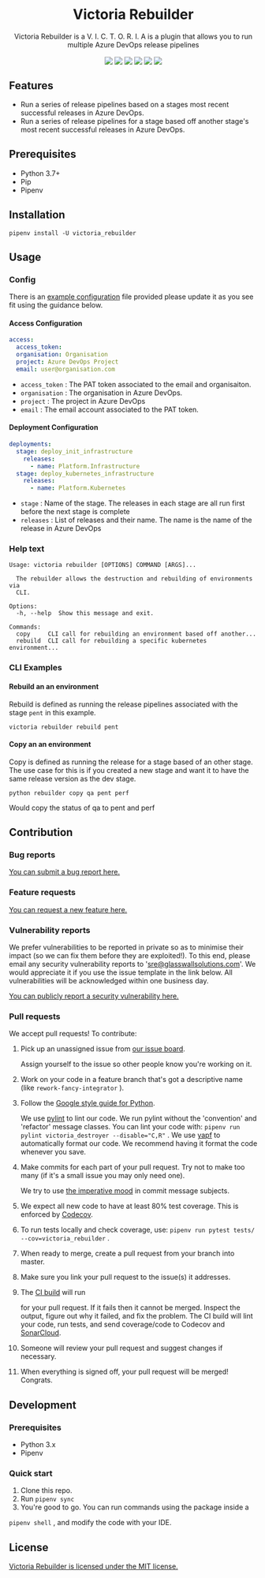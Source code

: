 <div align="center" style="text-align:center">

# Victoria Rebuilder

Victoria Rebuilder is a V. I. C. T. O. R. I. A is a plugin that allows you to run multiple Azure DevOps release pipelines 

<img align="center" src="https://sonarcloud.io/api/project_badges/measure?project=victoria_rebuilder&metric=alert_status">
<img align="center" src="https://sonarcloud.io/api/project_badges/measure?project=victoria_rebuilder&metric=sqale_rating">
<img align="center" src="https://sonarcloud.io/api/project_badges/measure?project=victoria_rebuilder&metric=reliability_rating">
<img align="center" src="https://codecov.io/gh/glasswall-sre/victoria_rebuilder/branch/master/graph/badge.svg">
<img align="center" src="https://img.shields.io/github/license/glasswall-sre/victoria_rebuilder">
<img align="center" src="https://img.shields.io/github/workflow/status/glasswall-sre/victoria_rebuilder/CI">

</div>

## Features

* Run a series of release pipelines based on a stages most recent successful releases in Azure DevOps.
* Run a series of release pipelines for a stage based off another stage's most recent successful releases in Azure DevOps.

## Prerequisites

* Python 3.7+
* Pip
* Pipenv

## Installation

``` terminal
pipenv install -U victoria_rebuilder
```

## Usage

### Config

There is an [example configuration](https://github.com/glasswall-sre/victoria_rebuilder/blob/master/example_config.yaml) file provided please update it as you see fit using the guidance below.

#### Access Configuration

``` yaml
access:
  access_token:
  organisation: Organisation
  project: Azure DevOps Project
  email: user@organisation.com
```

* `access_token` : The PAT token associated to the email and organisaiton.
* `organisation` : The organisation in Azure DevOps.
* `project` : The project in Azure DevOps
* `email` : The email account associated to the PAT token.

#### Deployment Configuration

```yaml
deployments:
  stage: deploy_init_infrastructure
    releases:
      - name: Platform.Infrastructure
  stage: deploy_kubernetes_infrastructure
    releases:
      - name: Platform.Kubernetes
```

* `stage` : Name of the stage. The releases in each stage are all run first before the next stage is complete
* `releases` : List of releases and their name. The name is the name of the release in Azure DevOps

### Help text

```terminal
Usage: victoria rebuilder [OPTIONS] COMMAND [ARGS]...

  The rebuilder allows the destruction and rebuilding of environments via
  CLI.

Options:
  -h, --help  Show this message and exit.

Commands:
  copy     CLI call for rebuilding an environment based off another...
  rebuild  CLI call for rebuilding a specific kubernetes environment...

```

### CLI Examples

#### Rebuild an an environment

Rebuild is defined as running the release pipelines associated with the stage `pent` in this example.

```terminal
victoria rebuilder rebuild pent
```

#### Copy an an environment

Copy is defined as running the release for a stage based of an other stage. The use case for this is if you created a new stage and want it to have the same release version as the dev stage.

```terminal
python rebuilder copy qa pent perf
```

Would copy the status of qa to pent and perf

## Contribution

### Bug reports

[You can submit a bug report here.](https://github.com/glasswall-sre/victoria_rebuilder/issues/new?assignees=&labels=bug&template=bug_report.md&title=%5BBUG%5D+%7BDescription+of+issue%7D)

### Feature requests

[You can request a new feature here.](https://github.com/glasswall-sre/victoria_rebuilder/issues/new?assignees=&labels=enhancement&template=feature_request.md&title=%5BREQUEST%5D)

### Vulnerability reports

We prefer vulnerabilities to be reported in private so as to minimise their
impact (so we can fix them before they are exploited!). To this end, please
email any security vulnerability reports to '[sre@glasswallsolutions.com](mailto://sre@glasswallsolutions.com)'.
We would appreciate it if you use the issue template in the link below.
All vulnerabilities will be acknowledged within one business day.

[You can publicly report a security vulnerability here.](https://github.com/glasswall-sre/victoria_rebuilder/issues/new?assignees=&labels=Incident%2C+bug&template=vulnerability-report.md&title=%5BVULNERABILITY%5D)

### Pull requests

We accept pull requests! To contribute: 

1. Pick up an unassigned issue from [our issue board](https://github.com/glasswall-sre/victoria_rebuilder/issues).

   Assign yourself to the issue so other people know you're working on it.

2. Work on your code in a feature branch that's got a descriptive name (like `rework-fancy-integrator` ).
3. Follow the [Google style guide for Python](http://google.github.io/styleguide/pyguide.html).

   We use [pylint](https://pypi.org/project/pylint/) to lint our code.
   We run pylint without the 'convention' and 'refactor' message classes.
   You can lint your code with: `pipenv run pylint victoria_destroyer --disable="C,R"` .
   We use [yapf](https://github.com/google/yapf) to automatically format our code. We recommend having it
   format the code whenever you save.

4. Make commits for each part of your pull request. Try not to make too many (if it's a small issue you may only need one).

   We try to use [the imperative mood](https://chris.beams.io/posts/git-commit/#imperative)
   in commit message subjects.

5. We expect all new code to have at least 80% test coverage. This is enforced by [Codecov](https://codecov.io/gh/glasswall-sre/victoria_rebuilder).
06. To run tests locally and check coverage, use: `pipenv run pytest tests/ --cov=victoria_rebuilder` .
07. When ready to merge, create a pull request from your branch into master.
8. Make sure you link your pull request to the issue(s) it addresses.
9. The [CI build](https://github.com/glasswall-sre/victoria_rebuilder/actions?query=workflow%3ACI) will run 

   for your pull request. If it fails then it cannot be merged. Inspect the output, figure
   out why it failed, and fix the problem.
   The CI build will lint your code, run tests, and send coverage/code to Codecov
   and [SonarCloud](https://sonarcloud.io/dashboard?id=victoria_rebuilder). 

11. Someone will review your pull request and suggest changes if necessary.
12. When everything is signed off, your pull request will be merged! Congrats.

## Development

### Prerequisites

* Python 3.x
* Pipenv

### Quick start

01. Clone this repo.
02. Run `pipenv sync`
03. You're good to go. You can run commands using the package inside a

`pipenv shell` , and modify the code with your IDE.

## License 

[Victoria Rebuilder is licensed under the MIT license.](https://github.com/glasswall-sre/victoria_rebuilder/blob/master/LICENSE)
